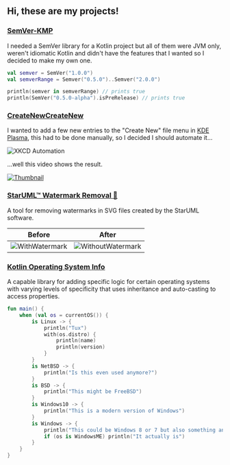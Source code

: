 ## Hi, these are my projects!

### [SemVer-KMP](https://github.com/QazCetelic/SemVer-KMP)
I needed a SemVer library for a Kotlin project but all of them were JVM only, 
weren't idiomatic Kotlin and didn't have the features that I wanted so I decided to make my own one.
```kotlin
val semver = SemVer("1.0.0")
val semverRange = Semver("0.5.0")..Semver("2.0.0")

println(semver in semverRange) // prints true
println(SemVer("0.5.0-alpha").isPreRelease) // prints true
```

### [CreateNewCreateNew](https://github.com/QazCetelic/CreateNewCreateNew)
I wanted to add a few new entries to the "Create New" file menu in [KDE Plasma](https://kde.org/plasma-desktop/), this had to be done manually, so I decided I should automate it…

![XKCD Automation](https://imgs.xkcd.com/comics/automation.png)

…well this video shows the result.

[![Thumbnail](https://i.imgur.com/5MCRanx.png)](http://www.youtube.com/watch?v=sksK3e-YnUk "Example Video")

### [StarUML™ Watermark Removal 🧹](https://github.com/QazCetelic/StarUML-Watermark-Removal)
A tool for removing watermarks in SVG files created by the StarUML software.

| Before | After |
|    -   |   -   |
| ![WithWatermark](https://user-images.githubusercontent.com/51381523/142168505-f81c183f-e824-41c7-8783-b67dae1f83f9.png) | ![WithoutWatermark](https://user-images.githubusercontent.com/51381523/142168508-7f94454b-0067-42df-b47d-ae98ca70700e.png) |

### [**K**otlin **O**perating **S**ystem **I**nfo](https://github.com/QazCetelic/Kosi)
A capable library for adding specific logic for certain operating systems with varying levels of specificity that uses inheritance and auto-casting to access properties.
```kotlin
fun main() {
    when (val os = currentOS()) {
        is Linux -> {
            println("Tux")
            with(os.distro) {
                println(name)
                println(version)
            }
        }
        is NetBSD -> {
            println("Is this even used anymore?")
        }
        is BSD -> {
            println("This might be FreeBSD")
        }
        is Windows10 -> {
            println("This is a modern version of Windows")
        }
        is Windows -> {
            println("This could be Windows 8 or 7 but also something ancient like ME")
            if (os is WindowsME) println("It actually is")
        }
    }
}
```
